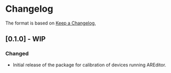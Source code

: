 # Changelog

The format is based on [Keep a Changelog](https://keepachangelog.com/en/1.0.0/),


## [0.1.0] - WIP
### Changed
- Initial release of the package for calibration of devices running AREditor. 